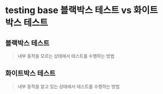 # testing base 블랙박스 테스트 vs 화이트박스 테스트

## 블랙박스 테스트

> 내부 동작을 모르는 상태에서 테스트를 수행하는 방법

## 화이트박스 테스트

> 내부 동작을 알고 있는 상태에서 테스트를 수행하는 방법
